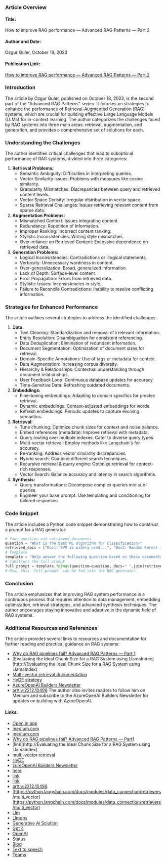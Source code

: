 ### Article Overview
#### Title:
How to improve RAG performance — Advanced RAG Patterns — Part 2
#### Author and Date:
Ozgur Guler, October 18, 2023
#### Publication Link:
[How to improve RAG performance — Advanced RAG Patterns — Part 2](https://cloudatlas.me/how-to-improve-rag-peformance-advanced-rag-patterns-part2-0c84e2df66e6)
### Introduction
The article by Ozgur Guler, published on October 18, 2023, is the second part of the "Advanced RAG Patterns" series. It focuses on strategies to enhance the performance of Retrieval-Augmented Generation (RAG) systems, which are crucial for building effective Large Language Models (LLMs) for in-context learning. The author categorizes the challenges faced by RAG systems into three main areas: retrieval, augmentation, and generation, and provides a comprehensive set of solutions for each.
### Understanding the Challenges
The author identifies critical challenges that lead to suboptimal performance of RAG systems, divided into three categories:
1. **Retrieval Problems:**
   - Semantic Ambiguity: Difficulties in interpreting queries.
   - Vector Similarity Issues: Problems with measures like cosine similarity.
   - Granularity Mismatches: Discrepancies between query and retrieved content levels.
   - Vector Space Density: Irregular distribution in vector space.
   - Sparse Retrieval Challenges: Issues retrieving relevant content from sparse data.
2. **Augmentation Problems:**
   - Mismatched Context: Issues integrating content.
   - Redundancy: Repetition of information.
   - Improper Ranking: Incorrect content ranking.
   - Stylistic Inconsistencies: Writing style mismatches.
   - Over-reliance on Retrieved Content: Excessive dependence on retrieved data.
3. **Generation Problems:**
   - Logical Inconsistencies: Contradictions or illogical statements.
   - Verbosity: Unnecessary wordiness in content.
   - Over-generalization: Broad, generalized information.
   - Lack of Depth: Surface-level content.
   - Error Propagation: Errors from retrieved data.
   - Stylistic Issues: Inconsistencies in style.
   - Failure to Reconcile Contradictions: Inability to resolve conflicting information.
### Strategies for Enhanced Performance
The article outlines several strategies to address the identified challenges:
1. **Data:**
   - Text Cleaning: Standardization and removal of irrelevant information.
   - Entity Resolution: Disambiguation for consistent referencing.
   - Data Deduplication: Elimination of redundant information.
   - Document Segmentation: Optimization of document sizes for retrieval.
   - Domain-Specific Annotations: Use of tags or metadata for context.
   - Data Augmentation: Increasing corpus diversity.
   - Hierarchy & Relationships: Contextual understanding through document relationships.
   - User Feedback Loop: Continuous database updates for accuracy.
   - Time-Sensitive Data: Refreshing outdated documents.
2. **Embeddings:**
   - Fine-tuning embeddings: Adapting to domain specifics for precise retrieval.
   - Dynamic embeddings: Context-adjusted embeddings for words.
   - Refresh embeddings: Periodic updates to capture evolving semantics.
3. **Retrieval:**
   - Tune chunking: Optimize chunk sizes for context and noise balance.
   - Embed references (metadata): Improve retrieval with metadata.
   - Query routing over multiple indexes: Cater to diverse query types.
   - Multi-vector retrieval: Employ methods like Langchain's for accuracy.
   - Re-ranking: Address vector similarity discrepancies.
   - Hybrid search: Combine different search techniques.
   - Recursive retrieval & query engine: Optimize retrieval for context-rich responses.
   - Vector Search: Balance accuracy and latency in search algorithms.
4. **Synthesis:**
   - Query transformations: Decompose complex queries into sub-queries.
   - Engineer your base prompt: Use templating and conditioning for tailored responses.
### Code Snippet
The article includes a Python code snippet demonstrating how to construct a prompt for a RAG generator:
```python
# Your question and retrieved documents
question = "What is the best ML algorithm for classification?"
retrieved_docs = ["Doc1: SVM is widely used...", "Doc2: Random Forest is robust..."]
# Template
template = "Help answer the following question based on these documents: {question}. Consider these documents: {docs}"
# Construct the full prompt
full_prompt = template.format(question=question, docs=" ".join(retrieved_docs))
# Now, this `full_prompt` can be fed into the RAG generator
```
### Conclusion
The article emphasizes that improving RAG system performance is a continuous process that requires attention to data management, embedding optimization, retrieval strategies, and advanced synthesis techniques. The author encourages staying innovative and adaptive in the dynamic field of RAG systems.
### Additional Resources and References
The article provides several links to resources and documentation for further reading and practical guidance on RAG systems:
- [Why do RAG pipelines fail? Advanced RAG Patterns — Part 1](https://medium.com/@343544/why-do-rag-pipelines-fail-advanced-rag-patterns-part1-841faad8b3c2)
- [Evaluating the Ideal Chunk Size for a RAG System using LlamaIndex](http://Evaluating the Ideal Chunk Size for a RAG System using LlamaIndex)
- [Multi-vector retrieval documentation](https://python.langchain.com/docs/modules/data_connection/retrievers/multi_vector)
- [HyDE strategy](http://boston.lti.cs.cmu.edu/luyug/HyDE/HyDE.pdf)
- [AzureOpenAI Builders Newsletter](https://www.linkedin.com/build-relation/newsletter-follow?entityUrn=7057325620778680320)
- [arXiv:2212.10496](https://arxiv.org/abs/2212.10496)
The author also invites readers to follow him on Medium and subscribe to the AzureOpenAI Builders Newsletter for updates on building with AzureOpenAI.
#### Links:
  - [Open in app](https://rsci.app.link/?%24canonical_url=https%3A%2F%2Fmedium.com%2Fp%2F0c84e2df66e6&%7Efeature=LoOpenInAppButton&%7Echannel=ShowPostUnderUser&source=---two_column_layout_nav----------------------------------)
  - [medium.com](https://medium.com/?source=---two_column_layout_nav----------------------------------)
  - [medium.com](https://medium.com/search?source=---two_column_layout_nav----------------------------------)
  - [Why do RAG pipelines fail? Advanced RAG Patterns — Part1](https://medium.com/@343544/why-do-rag-pipelines-fail-advanced-rag-patterns-part1-841faad8b3c2)
  - [link](http://Evaluating the Ideal Chunk Size for a RAG System using LlamaIndex)
  - [multi-vector retrieval](https://python.langchain.com/docs/modules/data_connection/retrievers/multi_vector)
  - [HyDE](http://boston.lti.cs.cmu.edu/luyug/HyDE/HyDE.pdf)
  - [zureOpenAI Builders Newsletter](https://www.linkedin.com/build-relation/newsletter-follow?entityUrn=7057325620778680320)
  - [here](https://cdn-images-1.medium.com/max/800/1*JkMflzX04rmTDxv4Nia-lQ.png)
  - [link](https://gpt-index.readthedocs.io/en/latest/end_to_end_tutorials/dev_practices/production_rag.html?utm_source=bensbites&utm_medium=newsletter&utm_campaign=open-ai-fights-back-in-court)
  - [link](https://blog.llamaindex.ai/evaluating-the-ideal-chunk-size-for-a-rag-system-using-llamaindex-6207e5d3fec5)
  - [arXiv:2212.10496](https://arxiv.org/abs/2212.10496)
  - [https://python.langchain.com/docs/modules/data_connection/retrievers/multi_vector](https://python.langchain.com/docs/modules/data_connection/retrievers/multi_vector)
  - [Llm](https://medium.com/tag/llm?source=post_page-----0c84e2df66e6---------------llm-----------------)
  - [Llmops](https://medium.com/tag/llmops?source=post_page-----0c84e2df66e6---------------llmops-----------------)
  - [Generative Ai Solution](https://medium.com/tag/generative-ai-solution?source=post_page-----0c84e2df66e6---------------generative_ai_solution-----------------)
  - [Gpt 4](https://medium.com/tag/gpt-4?source=post_page-----0c84e2df66e6---------------gpt_4-----------------)
  - [OpenAI](https://medium.com/tag/openai?source=post_page-----0c84e2df66e6---------------openai-----------------)
  - [Status](https://medium.statuspage.io/?source=post_page-----0c84e2df66e6--------------------------------)
  - [Blog](https://blog.medium.com/?source=post_page-----0c84e2df66e6--------------------------------)
  - [Text to speech](https://speechify.com/medium?source=post_page-----0c84e2df66e6--------------------------------)
  - [Teams](https://medium.com/business?source=post_page-----0c84e2df66e6--------------------------------)